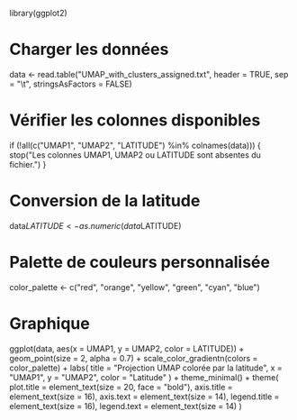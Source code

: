 library(ggplot2)

# Charger les données
data <- read.table("UMAP_with_clusters_assigned.txt", header = TRUE, sep = "\t", stringsAsFactors = FALSE)

# Vérifier les colonnes disponibles
if (!all(c("UMAP1", "UMAP2", "LATITUDE") %in% colnames(data))) {
  stop("Les colonnes UMAP1, UMAP2 ou LATITUDE sont absentes du fichier.")
}

# Conversion de la latitude
data$LATITUDE <- as.numeric(data$LATITUDE)

# Palette de couleurs personnalisée
color_palette <- c("red", "orange", "yellow", "green", "cyan", "blue")

# Graphique
ggplot(data, aes(x = UMAP1, y = UMAP2, color = LATITUDE)) +
  geom_point(size = 2, alpha = 0.7) +
  scale_color_gradientn(colors = color_palette) +
  labs(
    title = "Projection UMAP colorée par la latitude",
    x = "UMAP1",
    y = "UMAP2",
    color = "Latitude"
  ) +
  theme_minimal() +
  theme(
    plot.title = element_text(size = 20, face = "bold"),
    axis.title = element_text(size = 16),
    axis.text = element_text(size = 14),
    legend.title = element_text(size = 16),
    legend.text = element_text(size = 14)
  )
